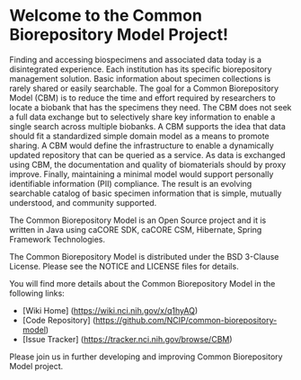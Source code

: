 Welcome to the Common Biorepository Model Project!
=====================================

Finding and accessing biospecimens and associated data today is a disintegrated experience. Each institution has its specific biorepository management solution. Basic information about specimen collections is rarely shared or easily searchable. The goal for a Common Biorepository Model (CBM) is to reduce the time and effort required by researchers to locate a biobank that has the specimens they need. The CBM does not seek a full data exchange but to selectively share key information to enable a single search across multiple biobanks. A CBM supports the idea that data should fit a standardized simple domain model as a means to promote sharing. A CBM would define the infrastructure to enable a dynamically updated repository that can be queried as a service. As data is exchanged using CBM, the documentation and quality of biomaterials should by proxy improve. Finally, maintaining a minimal model would support personally identifiable information (PII) compliance. The result is an evolving searchable catalog of basic specimen information that is simple, mutually understood, and community supported.

The Common Biorepository Model is an Open Source project and it is written in Java using caCORE SDK, caCORE CSM, Hibernate, Spring Framework Technologies.

The Common Biorepository Model is distributed under the BSD 3-Clause License.
Please see the NOTICE and LICENSE files for details.

You will find more details about the Common Biorepository Model in the following links:
 * [Wiki Home] (https://wiki.nci.nih.gov/x/q1hyAQ)
 * [Code Repository] (https://github.com/NCIP/common-biorepository-model)
 * [Issue Tracker] (https://tracker.nci.nih.gov/browse/CBM)
 
Please join us in further developing and improving Common Biorepository Model project.
